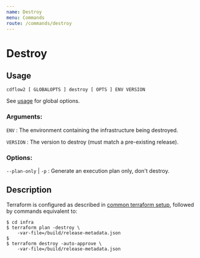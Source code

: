 ```yaml
---
name: Destroy
menu: Commands
route: /commands/destroy
---
```


# Destroy

## Usage

`cdflow2 [ GLOBALOPTS ] destroy [ OPTS ] ENV VERSION`

See [usage](./usage) for global options.

### Arguments:

`ENV`
: The environment containing the infrastructure being destroyed.

`VERSION`
: The version to destroy (must match a pre-existing release).

### Options:

`--plan-only` | `-p`
: Generate an execution plan only, don't destroy.

## Description

Terraform is configured as described in [common terraform setup](common-terraform-setup), followed by commands
equivalent to:

```shell-session
$ cd infra
$ terraform plan -destroy \
    -var-file=/build/release-metadata.json
$ 
$ terraform destroy -auto-approve \
    -var-file=/build/release-metadata.json
```
